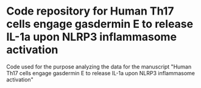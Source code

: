 # Code repository for Human Th17 cells engage gasdermin E to release IL-1a upon NLRP3 inflammasome activation
Code used for the purpose analyzing the data for the manuscript "Human Th17 cells engage gasdermin E to release IL-1a upon NLRP3 inflammasome activation"
